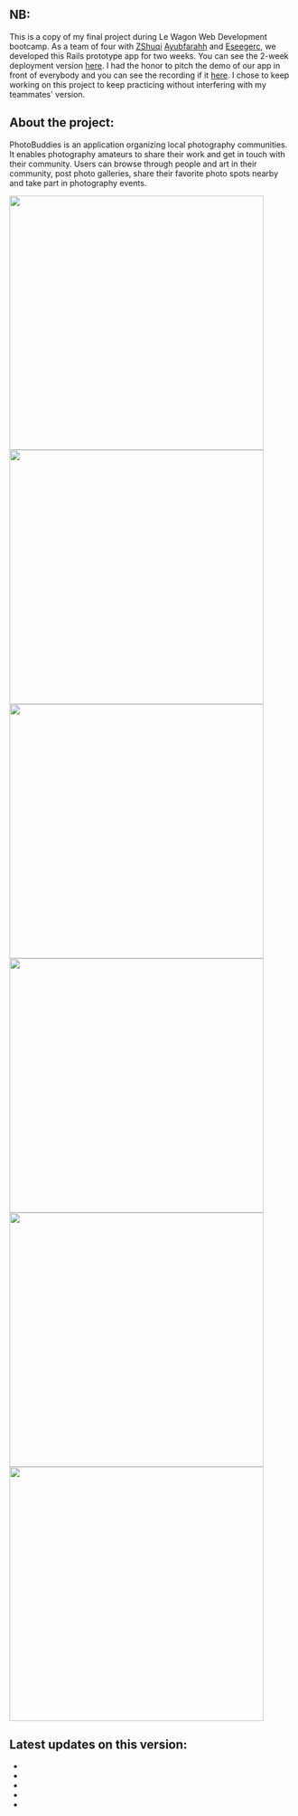 <h2>NB: </h2>
<p>
  This is a copy of my final project during Le Wagon Web Development bootcamp. As a team of four with 
  <a href="https://github.com/ZShuqi" target="_blank">ZShuqi</a> 
  <a href="https://github.com/ayubfarahh" target="_blank">Ayubfarahh</a> and 
  <a href="https://github.com/eseegerc" target="_blank">Eseegerc</a>, 
  we developed this Rails prototype app for two weeks. You can see the 2-week deployment version
  <a href="https://www.photobuddies.me" target="_blank">here</a>. 
  I had the honor to pitch the demo of our app in front of everybody and you can see the recording if it 
  <a href="https://www.youtube.com/watch?v=8IprbbdpBw0&ab_channel=LeWagon" target="_blank">here</a>.
  I chose to keep working on this project to keep practicing without interfering with my teammates' version.
</p>

<h2>About the project:</h2>
<p>
  PhotoBuddies is an application organizing local photography communities. 
  It enables photography amateurs to share their work and get in touch with their community.
  Users can browse through people and art in their community, post photo galleries, share their favorite photo spots nearby and take part in photography events. 
</p>

<img src="https://res.cloudinary.com/daxdbkfkl/image/upload/v1688467216/photobuddies%20-%20home.png" style="width: 450px;"/>
<img src="https://res.cloudinary.com/daxdbkfkl/image/upload/v1688467216/photobuddies%20-%20search.png" style="width: 450px;"/>
<img src="https://res.cloudinary.com/daxdbkfkl/image/upload/v1688467215/photobuddies%20-%20photo.png" style="width: 450px;"/>
<img src="https://res.cloudinary.com/daxdbkfkl/image/upload/v1688467232/photobuddies%20-%20galleries.png" style="width: 450px;"/>
<img src="https://res.cloudinary.com/daxdbkfkl/image/upload/v1688467221/photobuddies%20-%20events.png" style="width: 450px;"/>
<img src="https://res.cloudinary.com/daxdbkfkl/image/upload/v1688467189/photobuddies%20-%20hotspot.png" style="width: 450px;"/>








<h2>Latest updates on this version:</h2>

<ul>
  <li></li>
  <li></li>
  <li></li>
  <li></li>
  <li></li>
</ul>



